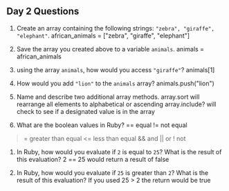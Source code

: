 ## Day 2 Questions

1. Create an array containing the following strings: `"zebra", "giraffe", "elephant"`.
african_animals = ["zebra", "giraffe", "elephant"]

1. Save the array you created above to a variable `animals`.
animals = african_animals
1. using the array `animals`, how would you access `"giraffe"`?
animals[1]
1. How would you add `"lion"` to the `animals` array?
animals.push("lion")
1. Name and describe two additional array methods.
array.sort will rearrange all elements to alphabetical or ascending
array.include? will check to see if a designated value is in the array
1. What are the boolean values in Ruby?
== equal
!= not equal
>= greater than equal
<= less than equal
&& and
|| or
! not

1. In Ruby, how would you evaluate if `2` is equal to `25`? What is the result of this evaluation?
2 == 25 would return a result of false

1. In Ruby, how would you evaluate if `25` is greater than `2`? What is the result of this evaluation?
If you used 25 > 2 the return would be true
